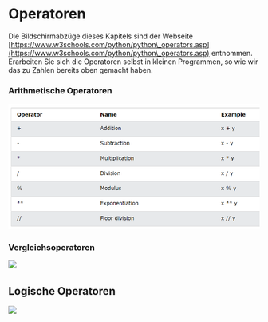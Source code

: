 # Operatoren

Die Bildschirmabzüge dieses Kapitels sind der Webseite [https://www.w3schools.com/python/python\_operators.asp](https://www.w3schools.com/python/python\_operators.asp) entnommen. Erarbeiten Sie sich die Operatoren selbst in kleinen Programmen, so wie wir das zu Zahlen bereits oben gemacht haben.

### Arithmetische Operatoren

![bild1](operatoren.assets/bild1.png)

### Vergleichsoperatoren

![](<../../.gitbook/assets/image (187).png>)

## Logische Operatoren

![](<../../.gitbook/assets/image (188).png>)

